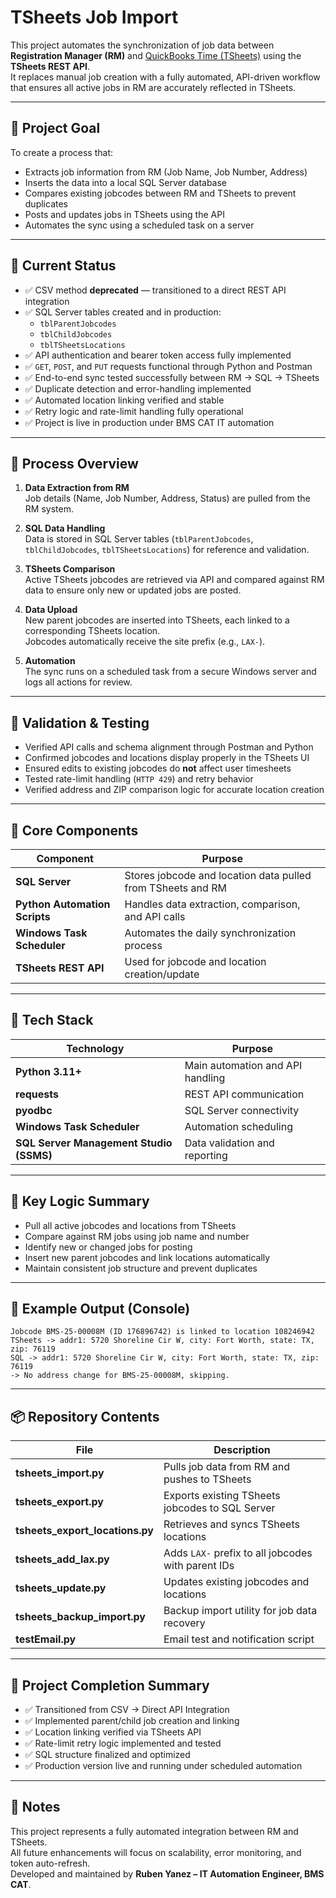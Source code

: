 # TSheets Job Import

This project automates the synchronization of job data between **Registration Manager (RM)** and [QuickBooks Time (TSheets)](https://www.tsheets.com/) using the **TSheets REST API**.  
It replaces manual job creation with a fully automated, API-driven workflow that ensures all active jobs in RM are accurately reflected in TSheets.

---

## 🔧 Project Goal

To create a process that:

* Extracts job information from RM (Job Name, Job Number, Address)
* Inserts the data into a local SQL Server database
* Compares existing jobcodes between RM and TSheets to prevent duplicates
* Posts and updates jobs in TSheets using the API
* Automates the sync using a scheduled task on a server

---

## 📌 Current Status

* ✅ CSV method **deprecated** — transitioned to a direct REST API integration  
* ✅ SQL Server tables created and in production:
  * `tblParentJobcodes`
  * `tblChildJobcodes`
  * `tblTSheetsLocations`
* ✅ API authentication and bearer token access fully implemented  
* ✅ `GET`, `POST`, and `PUT` requests functional through Python and Postman  
* ✅ End-to-end sync tested successfully between RM → SQL → TSheets  
* ✅ Duplicate detection and error-handling implemented  
* ✅ Automated location linking verified and stable  
* ✅ Retry logic and rate-limit handling fully operational  
* ✅ Project is live in production under BMS CAT IT automation  

---

## 🔄 Process Overview

1. **Data Extraction from RM**  
   Job details (Name, Job Number, Address, Status) are pulled from the RM system.  

2. **SQL Data Handling**  
   Data is stored in SQL Server tables (`tblParentJobcodes`, `tblChildJobcodes`, `tblTSheetsLocations`) for reference and validation.

3. **TSheets Comparison**  
   Active TSheets jobcodes are retrieved via API and compared against RM data to ensure only new or updated jobs are posted.

4. **Data Upload**  
   New parent jobcodes are inserted into TSheets, each linked to a corresponding TSheets location.  
   Jobcodes automatically receive the site prefix (e.g., `LAX-`).

5. **Automation**  
   The sync runs on a scheduled task from a secure Windows server and logs all actions for review.

---

## 🧪 Validation & Testing

* Verified API calls and schema alignment through Postman and Python  
* Confirmed jobcodes and locations display properly in the TSheets UI  
* Ensured edits to existing jobcodes do **not** affect user timesheets  
* Tested rate-limit handling (`HTTP 429`) and retry behavior  
* Verified address and ZIP comparison logic for accurate location creation  

---

## 🧱 Core Components

| Component | Purpose |
|------------|----------|
| **SQL Server** | Stores jobcode and location data pulled from TSheets and RM |
| **Python Automation Scripts** | Handles data extraction, comparison, and API calls |
| **Windows Task Scheduler** | Automates the daily synchronization process |
| **TSheets REST API** | Used for jobcode and location creation/update |

---

## 🧰 Tech Stack

| Technology | Purpose |
|-------------|----------|
| **Python 3.11+** | Main automation and API handling |
| **requests** | REST API communication |
| **pyodbc** | SQL Server connectivity |
| **Windows Task Scheduler** | Automation scheduling |
| **SQL Server Management Studio (SSMS)** | Data validation and reporting |

---

## 🧠 Key Logic Summary

* Pull all active jobcodes and locations from TSheets  
* Compare against RM jobs using job name and number  
* Identify new or changed jobs for posting  
* Insert new parent jobcodes and link locations automatically  
* Maintain consistent job structure and prevent duplicates  

---

## 🧾 Example Output (Console)
```
Jobcode BMS-25-00008M (ID 176896742) is linked to location 108246942
TSheets -> addr1: 5720 Shoreline Cir W, city: Fort Worth, state: TX, zip: 76119
SQL -> addr1: 5720 Shoreline Cir W, city: Fort Worth, state: TX, zip: 76119
-> No address change for BMS-25-00008M, skipping.
```
---

## 📦 Repository Contents

| File | Description |
|-------|--------------|
| **tsheets_import.py** | Pulls job data from RM and pushes to TSheets |
| **tsheets_export.py** | Exports existing TSheets jobcodes to SQL Server |
| **tsheets_export_locations.py** | Retrieves and syncs TSheets locations |
| **tsheets_add_lax.py** | Adds `LAX-` prefix to all jobcodes with parent IDs |
| **tsheets_update.py** | Updates existing jobcodes and locations |
| **tsheets_backup_import.py** | Backup import utility for job data recovery |
| **testEmail.py** | Email test and notification script |

---

## 🏁 Project Completion Summary

* ✅ Transitioned from CSV → Direct API Integration  
* ✅ Implemented parent/child job creation and linking  
* ✅ Location linking verified via TSheets API  
* ✅ Rate-limit retry logic implemented and tested  
* ✅ SQL structure finalized and optimized  
* ✅ Production version live and running under scheduled automation  

---

## 💬 Notes

This project represents a fully automated integration between RM and TSheets.  
All future enhancements will focus on scalability, error monitoring, and token auto-refresh.  
Developed and maintained by **Ruben Yanez – IT Automation Engineer, BMS CAT**.
